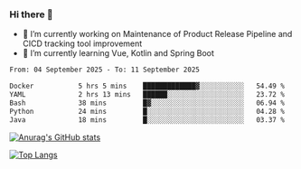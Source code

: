### Hi there 👋

- 🔭 I’m currently working on Maintenance of Product Release Pipeline and CICD tracking tool improvement
- 🌱 I’m currently learning Vue, Kotlin and Spring Boot

<!--START_SECTION:waka-->

```txt
From: 04 September 2025 - To: 11 September 2025

Docker           5 hrs 5 mins    █████████████▓░░░░░░░░░░░   54.49 %
YAML             2 hrs 13 mins   ██████░░░░░░░░░░░░░░░░░░░   23.72 %
Bash             38 mins         █▓░░░░░░░░░░░░░░░░░░░░░░░   06.94 %
Python           24 mins         █░░░░░░░░░░░░░░░░░░░░░░░░   04.28 %
Java             18 mins         █░░░░░░░░░░░░░░░░░░░░░░░░   03.37 %
```

<!--END_SECTION:waka-->

[![Anurag's GitHub stats](https://github-readme-stats.vercel.app/api?username=yunhao981&show_icons=true&theme=solarized-dark)](https://github.com/anuraghazra/github-readme-stats)

[![Top Langs](https://github-readme-stats.vercel.app/api/top-langs/?username=yunhao981&theme=solarized-dark&layout=compact)](https://github.com/anuraghazra/github-readme-stats)

<!--
**yunhao981/yunhao981** is a ✨ _special_ ✨ repository because its `README.md` (this file) appears on your GitHub profile.

Here are some ideas to get you started:

- 🔭 I’m currently working on Maintenance of Release Pipeline and CICD tracking tool improvement
- 🌱 I’m currently learning Vue, Kotlin and Spring Boot
- 👯 I’m looking to collaborate on ...
- 🤔 I’m looking for help with ...
- 💬 Ask me about ...
- 📫 How to reach me: ...
- 😄 Pronouns: ...
- ⚡ Fun fact: ...
-->


